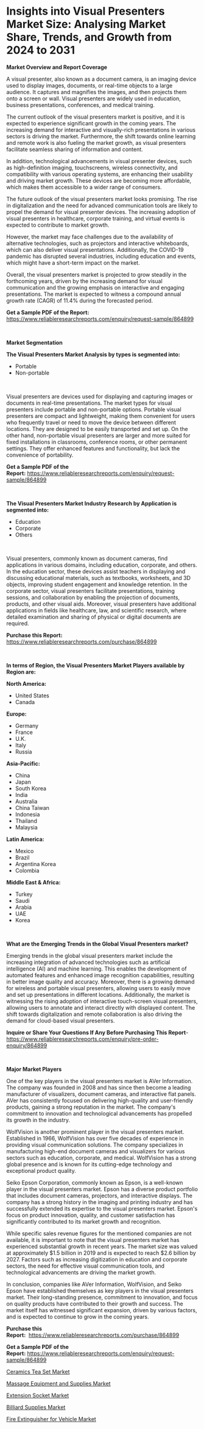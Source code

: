 <p><h1>Insights into Visual Presenters Market Size: Analysing Market Share, Trends, and Growth from 2024 to 2031</h1></p><p><strong>Market Overview and Report Coverage</strong></p>
<p><p>A visual presenter, also known as a document camera, is an imaging device used to display images, documents, or real-time objects to a large audience. It captures and magnifies the images, and then projects them onto a screen or wall. Visual presenters are widely used in education, business presentations, conferences, and medical training.</p><p>The current outlook of the visual presenters market is positive, and it is expected to experience significant growth in the coming years. The increasing demand for interactive and visually-rich presentations in various sectors is driving the market. Furthermore, the shift towards online learning and remote work is also fueling the market growth, as visual presenters facilitate seamless sharing of information and content.</p><p>In addition, technological advancements in visual presenter devices, such as high-definition imaging, touchscreens, wireless connectivity, and compatibility with various operating systems, are enhancing their usability and driving market growth. These devices are becoming more affordable, which makes them accessible to a wider range of consumers.</p><p>The future outlook of the visual presenters market looks promising. The rise in digitalization and the need for advanced communication tools are likely to propel the demand for visual presenter devices. The increasing adoption of visual presenters in healthcare, corporate training, and virtual events is expected to contribute to market growth.</p><p>However, the market may face challenges due to the availability of alternative technologies, such as projectors and interactive whiteboards, which can also deliver visual presentations. Additionally, the COVID-19 pandemic has disrupted several industries, including education and events, which might have a short-term impact on the market.</p><p>Overall, the visual presenters market is projected to grow steadily in the forthcoming years, driven by the increasing demand for visual communication and the growing emphasis on interactive and engaging presentations. The market is expected to witness a compound annual growth rate (CAGR) of 11.4% during the forecasted period.</p></p>
<p><strong>Get a Sample PDF of the Report:</strong> <a href="https://www.reliableresearchreports.com/enquiry/request-sample/864899">https://www.reliableresearchreports.com/enquiry/request-sample/864899</a></p>
<p>&nbsp;</p>
<p><strong>Market Segmentation</strong></p>
<p><strong>The Visual Presenters Market Analysis by types is segmented into:</strong></p>
<p><ul><li>Portable</li><li>Non-portable</li></ul></p>
<p>&nbsp;</p>
<p><p>Visual presenters are devices used for displaying and capturing images or documents in real-time presentations. The market types for visual presenters include portable and non-portable options. Portable visual presenters are compact and lightweight, making them convenient for users who frequently travel or need to move the device between different locations. They are designed to be easily transported and set up. On the other hand, non-portable visual presenters are larger and more suited for fixed installations in classrooms, conference rooms, or other permanent settings. They offer enhanced features and functionality, but lack the convenience of portability.</p></p>
<p><strong>Get a Sample PDF of the Report:</strong>&nbsp;<a href="https://www.reliableresearchreports.com/enquiry/request-sample/864899">https://www.reliableresearchreports.com/enquiry/request-sample/864899</a></p>
<p>&nbsp;</p>
<p><strong>The Visual Presenters Market Industry Research by Application is segmented into:</strong></p>
<p><ul><li>Education</li><li>Corporate</li><li>Others</li></ul></p>
<p>&nbsp;</p>
<p><p>Visual presenters, commonly known as document cameras, find applications in various domains, including education, corporate, and others. In the education sector, these devices assist teachers in displaying and discussing educational materials, such as textbooks, worksheets, and 3D objects, improving student engagement and knowledge retention. In the corporate sector, visual presenters facilitate presentations, training sessions, and collaboration by enabling the projection of documents, products, and other visual aids. Moreover, visual presenters have additional applications in fields like healthcare, law, and scientific research, where detailed examination and sharing of physical or digital documents are required.</p></p>
<p><strong>Purchase this Report:</strong>&nbsp; <a href="https://www.reliableresearchreports.com/purchase/864899">https://www.reliableresearchreports.com/purchase/864899</a></p>
<p>&nbsp;</p>
<p><strong>In terms of Region, the Visual Presenters Market Players available by Region are:</strong></p>
<p>
    <p> <strong> North America: </strong>
        <ul>
            <li>United States</li>
            <li>Canada</li>
        </ul>
        </p> 
    <p> <strong> Europe: </strong>
        <ul>
            <li>Germany</li>
            <li>France</li>
            <li>U.K.</li>
            <li>Italy</li>
            <li>Russia</li>
        </ul>
        </p> 
    <p> <strong> Asia-Pacific: </strong>
        <ul>
            <li>China</li>
            <li>Japan</li>
            <li>South Korea</li>
            <li>India</li>
            <li>Australia</li>
            <li>China Taiwan</li>
            <li>Indonesia</li>
            <li>Thailand</li>
            <li>Malaysia</li>
        </ul>
        </p> 
    <p> <strong> Latin America: </strong>
        <ul>
            <li>Mexico</li>
            <li>Brazil</li>
            <li>Argentina Korea</li>
            <li>Colombia</li>
        </ul>
        </p> 
    <p> <strong> Middle East & Africa: </strong>
        <ul>
            <li>Turkey</li>
            <li>Saudi</li>
            <li>Arabia</li>
            <li>UAE</li>
            <li>Korea</li>
        </ul>
    </p>
    </p>
<p>&nbsp;</p>
<p><strong>What are the Emerging Trends in the Global Visual Presenters market?</strong></p>
<p><p>Emerging trends in the global visual presenters market include the increasing integration of advanced technologies such as artificial intelligence (AI) and machine learning. This enables the development of automated features and enhanced image recognition capabilities, resulting in better image quality and accuracy. Moreover, there is a growing demand for wireless and portable visual presenters, allowing users to easily move and set up presentations in different locations. Additionally, the market is witnessing the rising adoption of interactive touch-screen visual presenters, allowing users to annotate and interact directly with displayed content. The shift towards digitalization and remote collaboration is also driving the demand for cloud-based visual presenters.</p></p>
<p><strong>Inquire or Share Your Questions If Any Before Purchasing This Report</strong>- <a href="https://www.reliableresearchreports.com/enquiry/pre-order-enquiry/864899">https://www.reliableresearchreports.com/enquiry/pre-order-enquiry/864899</a></p>
<p>&nbsp;</p>
<p><strong>Major Market Players</strong></p>
<p><p>One of the key players in the visual presenters market is AVer Information. The company was founded in 2008 and has since then become a leading manufacturer of visualizers, document cameras, and interactive flat panels. AVer has consistently focused on delivering high-quality and user-friendly products, gaining a strong reputation in the market. The company's commitment to innovation and technological advancements has propelled its growth in the industry.</p><p>WolfVision is another prominent player in the visual presenters market. Established in 1966, WolfVision has over five decades of experience in providing visual communication solutions. The company specializes in manufacturing high-end document cameras and visualizers for various sectors such as education, corporate, and medical. WolfVision has a strong global presence and is known for its cutting-edge technology and exceptional product quality.</p><p>Seiko Epson Corporation, commonly known as Epson, is a well-known player in the visual presenters market. Epson has a diverse product portfolio that includes document cameras, projectors, and interactive displays. The company has a strong history in the imaging and printing industry and has successfully extended its expertise to the visual presenters market. Epson's focus on product innovation, quality, and customer satisfaction has significantly contributed to its market growth and recognition.</p><p>While specific sales revenue figures for the mentioned companies are not available, it is important to note that the visual presenters market has experienced substantial growth in recent years. The market size was valued at approximately $1.5 billion in 2019 and is expected to reach $2.6 billion by 2027. Factors such as increasing digitization in education and corporate sectors, the need for effective visual communication tools, and technological advancements are driving the market growth.</p><p>In conclusion, companies like AVer Information, WolfVision, and Seiko Epson have established themselves as key players in the visual presenters market. Their long-standing presence, commitment to innovation, and focus on quality products have contributed to their growth and success. The market itself has witnessed significant expansion, driven by various factors, and is expected to continue to grow in the coming years.</p></p>
<p><strong>Purchase this Report:</strong>&nbsp;&nbsp;<a href="https://www.reliableresearchreports.com/purchase/864899">https://www.reliableresearchreports.com/purchase/864899</a></p>
<p></p>
<p><strong>Get a Sample PDF of the Report:</strong>&nbsp;<a href="https://www.reliableresearchreports.com/enquiry/request-sample/864899">https://www.reliableresearchreports.com/enquiry/request-sample/864899</a></p>
<p><p><a href="https://github.com/castoriffic/Market-Research-Report-List-2/blob/main/ceramics-tea-set-market.md">Ceramics Tea Set Market</a></p><p><a href="https://github.com/FassouRP/Market-Research-Report-List-2/blob/main/massage-equipment-and-supplies-market.md">Massage Equipment and Supplies Market</a></p><p><a href="https://github.com/rexevange/Market-Research-Report-List-2/blob/main/extension-socket-market.md">Extension Socket Market</a></p><p><a href="https://github.com/mabutironaldo/Market-Research-Report-List-2/blob/main/billiard-supplies-market.md">Billiard Supplies Market</a></p><p><a href="https://github.com/ashepherd82/Market-Research-Report-List-2/blob/main/fire-extinguisher-for-vehicle-market.md">Fire Extinguisher for Vehicle Market</a></p></p>